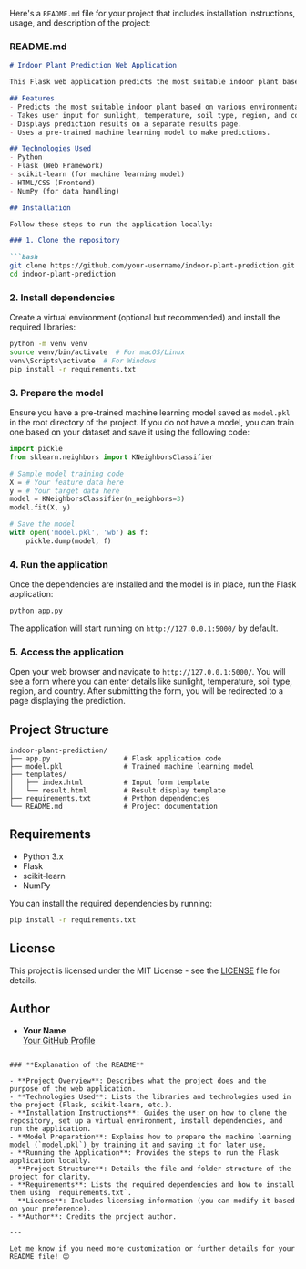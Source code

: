 Here's a `README.md` file for your project that includes installation instructions, usage, and description of the project:

### **README.md**

```markdown
# Indoor Plant Prediction Web Application

This Flask web application predicts the most suitable indoor plant based on user-provided environmental factors such as sunlight hours, temperature, region, country, and soil type. The model is built using machine learning techniques and can be used to provide personalized plant recommendations based on these inputs.

## Features
- Predicts the most suitable indoor plant based on various environmental factors.
- Takes user input for sunlight, temperature, soil type, region, and country.
- Displays prediction results on a separate results page.
- Uses a pre-trained machine learning model to make predictions.

## Technologies Used
- Python
- Flask (Web Framework)
- scikit-learn (for machine learning model)
- HTML/CSS (Frontend)
- NumPy (for data handling)

## Installation

Follow these steps to run the application locally:

### 1. Clone the repository

```bash
git clone https://github.com/your-username/indoor-plant-prediction.git
cd indoor-plant-prediction
```

### 2. Install dependencies

Create a virtual environment (optional but recommended) and install the required libraries:

```bash
python -m venv venv
source venv/bin/activate  # For macOS/Linux
venv\Scripts\activate  # For Windows
pip install -r requirements.txt
```

### 3. Prepare the model

Ensure you have a pre-trained machine learning model saved as `model.pkl` in the root directory of the project. If you do not have a model, you can train one based on your dataset and save it using the following code:

```python
import pickle
from sklearn.neighbors import KNeighborsClassifier

# Sample model training code
X = # Your feature data here
y = # Your target data here
model = KNeighborsClassifier(n_neighbors=3)
model.fit(X, y)

# Save the model
with open('model.pkl', 'wb') as f:
    pickle.dump(model, f)
```

### 4. Run the application

Once the dependencies are installed and the model is in place, run the Flask application:

```bash
python app.py
```

The application will start running on `http://127.0.0.1:5000/` by default.

### 5. Access the application

Open your web browser and navigate to `http://127.0.0.1:5000/`. You will see a form where you can enter details like sunlight, temperature, soil type, region, and country. After submitting the form, you will be redirected to a page displaying the prediction.

## Project Structure

```
indoor-plant-prediction/
├── app.py                  # Flask application code
├── model.pkl               # Trained machine learning model
├── templates/
│   ├── index.html          # Input form template
│   └── result.html         # Result display template
├── requirements.txt        # Python dependencies
└── README.md               # Project documentation
```

## Requirements

- Python 3.x
- Flask
- scikit-learn
- NumPy

You can install the required dependencies by running:

```bash
pip install -r requirements.txt
```

## License

This project is licensed under the MIT License - see the [LICENSE](LICENSE) file for details.

## Author

- **Your Name**  
  [Your GitHub Profile](https://github.com/your-username)
```

### **Explanation of the README**

- **Project Overview**: Describes what the project does and the purpose of the web application.
- **Technologies Used**: Lists the libraries and technologies used in the project (Flask, scikit-learn, etc.).
- **Installation Instructions**: Guides the user on how to clone the repository, set up a virtual environment, install dependencies, and run the application.
- **Model Preparation**: Explains how to prepare the machine learning model (`model.pkl`) by training it and saving it for later use.
- **Running the Application**: Provides the steps to run the Flask application locally.
- **Project Structure**: Details the file and folder structure of the project for clarity.
- **Requirements**: Lists the required dependencies and how to install them using `requirements.txt`.
- **License**: Includes licensing information (you can modify it based on your preference).
- **Author**: Credits the project author.

---

Let me know if you need more customization or further details for your README file! 😊
